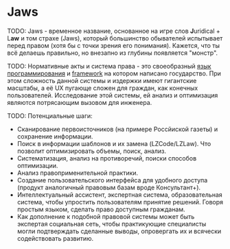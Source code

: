 # Jaws

TODO: Jaws - временное название, основанное на игре слов **J**uridical + L**aw**
и том страхе (Jaws), который большинство обывателей испытывает перед правом
(хотя бы с точки зрения его понимания). Кажется, что ты всё делаешь правильно,
но внезапно из глубины появляется "монстр".

TODO: Нормативные акты и система права - это своеобразный
[язык программирования](TODO:link) и [framework](TODO:link) на котором написано
государство. При этом сложность данной системы и издержки имеют гигантские
масштабы, а её UX пугающе сложен для граждан, как конечных пользователей.
Исследование этой системы, ей анализ и оптимизация являются потрясающим вызовом
для инженера.

TODO: Потенциальные шаги:

-   Сканирование первоисточников (на примере Россйиской газеты) и сохранение
    информации.
-   Поиск в информации шаблонов и их замена (LZCode/LZLaw). Что позволит
    оптимизировать объемы, поиск, анализ.
-   Систематизация, анализ на противоречий, поиски способов оптимизации.
-   Анализ правоприменительной практики.
-   Создание пользовательского интерфейса для удобного доступа (продукт
    аналогичный правовым базам вроде Консультант+).
-   Интеллектуальный ассистент, экспертная система, образовательная система,
    чтобы упростить пользователям принятие решений. Говоря простым языком, сделать
    право доступным гражданам.
-   Как дополнение к подобной правовой системы может быть экспертая социальная
    сеть, чтобы практикующие специалисты могли подтверждать сделанные выводы,
    опровергать их и всячески содействовать развитию.
